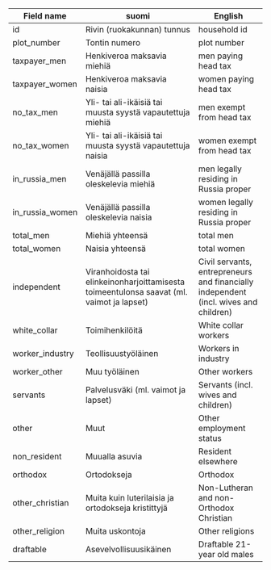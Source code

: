 Field name | suomi | English
-----------|-------|--------
id | Rivin (ruokakunnan) tunnus | household id
plot_number | Tontin numero | plot number
taxpayer_men | Henkiveroa maksavia miehiä | men paying head tax
taxpayer_women | Henkiveroa maksavia naisia | women paying head tax
no_tax_men | Yli- tai ali-ikäisiä tai muusta syystä vapautettuja miehiä | men exempt from head tax
no_tax_women | Yli- tai ali-ikäisiä tai muusta syystä vapautettuja naisia | women exempt from head tax
in_russia_men | Venäjällä passilla oleskelevia miehiä | men legally residing in Russia proper
in_russia_women | Venäjällä passilla oleskelevia naisia | women legally residing in Russia proper
total_men | Miehiä yhteensä | total men
total_women | Naisia yhteensä | total women
independent | Viranhoidosta tai elinkeinonharjoittamisesta toimeentulonsa saavat (ml. vaimot ja lapset) | Civil servants, entrepreneurs and financially independent (incl. wives and children)
white_collar | Toimihenkilöitä | White collar workers
worker_industry | Teollisuustyöläinen | Workers in industry
worker_other | Muu työläinen | Other workers
servants | Palvelusväki (ml. vaimot ja lapset) | Servants (incl. wives and children)
other | Muut | Other employment status
non_resident | Muualla asuvia | Resident elsewhere
orthodox | Ortodokseja | Orthodox
other_christian | Muita kuin luterilaisia ja ortodokseja kristittyjä | Non-Lutheran and non-Orthodox Christian
other_religion | Muita uskontoja | Other religions
draftable | Asevelvollisuusikäinen | Draftable 21-year old males